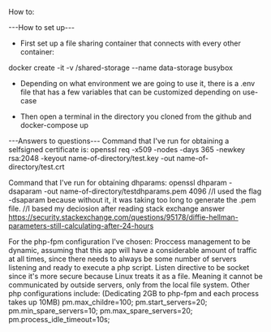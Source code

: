 How to:

---How to set up---

+ First set up a file sharing container that connects with every other container:

docker create -it -v /shared-storage --name data-storage busybox

+ Depending on what environment we are going to use it, there is a .env file that has a few variables that can be customized depending on use-case

+ Then open a terminal in the directory you cloned from the github and docker-compose up

---Answers to questions---
Command that I've run for obtaining a selfsigned certificate is:
	openssl req -x509 -nodes -days 365 -newkey rsa:2048 -keyout name-of-directory/test.key -out name-of-directory/test.crt

Command that I've run for obtaining dhparams:
	openssl dhparam -dsaparam -out name-of-directory/testdhparams.pem 4096
//I used the flag -dsaparam because without it, it was taking too long to generate the .pem file.
//I based my deciosion after reading stack exchange answer https://security.stackexchange.com/questions/95178/diffie-hellman-parameters-still-calculating-after-24-hours

For the php-fpm configuration I've chosen:
	Proccess management to be dynamic, assuming that this app will have a considerable amount of traffic at all times, since there needs to always be some number of servers listening and ready to execute a php script.
	Listen directive to be socket since it's more secure because Linux treats it as a file. Meaning it cannot be communicated by outside servers, only from the local file system.
	Other php configurations include: (Dedicating 2GB to php-fpm and each process takes up 10MB)
	pm.max_childre=100;
	pm.start_servers=20;
	pm.min_spare_servers=10;
	pm.max_spare_servers=20;
	pm.process_idle_timeout=10s;